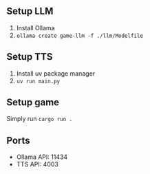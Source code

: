 ## Setup LLM
1. Install Ollama
2. `ollama create game-llm -f ./llm/Modelfile`

## Setup TTS
1. Install uv package manager
2. `uv run main.py`

## Setup game
Simply run `cargo run .`

## Ports
* Ollama API:   11434
* TTS API:      4003
